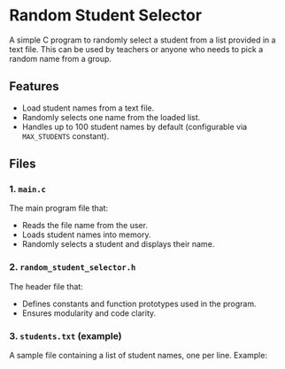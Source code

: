 # Random Student Selector

A simple C program to randomly select a student from a list provided in a text file. This can be used by teachers or anyone who needs to pick a random name from a group.

## Features
- Load student names from a text file.
- Randomly selects one name from the loaded list.
- Handles up to 100 student names by default (configurable via `MAX_STUDENTS` constant).

## Files
### 1. `main.c`
The main program file that:
- Reads the file name from the user.
- Loads student names into memory.
- Randomly selects a student and displays their name.

### 2. `random_student_selector.h`
The header file that:
- Defines constants and function prototypes used in the program.
- Ensures modularity and code clarity.

### 3. `students.txt` (example)
A sample file containing a list of student names, one per line. Example:
